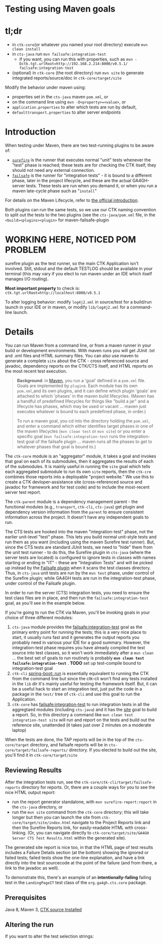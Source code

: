 # Testing using Maven goals

# tl;dr

- in `ctk-core`(or whatever you named your root directory) execute `mvn clean install`
- in `cts-java` run `mvn failsafe:integration-test`
	- if you want, you can run this with properties, such as `mvn -Dctk.tgt.urlRoot=http://192.168.2.214:8000/v0.5.1/ failsafe:integration-test
`
- (optional) in `ctk-core` (the root directory) run `mvn site` to generate integrated reports/source/doc in `ctk-core/target/site`

Modify the behavior under maven using:
- properties set in the `cts-java` maven `pom.xml`, or
- on the command line using `mvn -D<property>=<value>`, or
- `application.properties` to alter which tests are run by default,
- `defaulttransport.properties` to alter server endpoints

# Introduction

When testing under Maven, there are two test-running plugins to be aware of:
- [`surefire`](https://maven.apache.org/surefire/maven-surefire-plugin/) is the runner that executes normal "unit" tests whenever the "test" phase is reached; these tests are for checking the CTK itself, they should not need any external connection.
- [`failsafe`](https://maven.apache.org/surefire/maven-failsafe-plugin/) is the runner for "integration tests" - it is bound to a different phase, later in the project lifecycle, and these are the actual GA4GH-server tests. These tests are run when you demand it, or when you run a maven late-cycle phase such as "`install`" 

For details on the Maven Lifecycle, refer to [the official introduction](https://maven.apache.org/guides/introduction/introduction-to-the-lifecycle.html).

Both plugins can run the same tests, so we use our CTK naming convention to split out the tests to the two plugins (see the `cts-java/pom.xml` file, in the `<build><plugins><plugin>` for maven-failsafe-plugin

# WORKING HERE, NOTICED POM PROBLEM

surefire plugin as the test runner, so the main CTK Application isn't involved. Still, stdout and the default TESTLOG should be available in your terminal (this may vary if you elect to run maven under an IDE which itself manages I/O routing).



**Most important property** to check is: `ctk.tgt.urlRoot=http://localhost:8000/v0.5.1`

To alter logging behavior: modify `log4j2.xml` in source/test for a build/run launch in your IDE or in maven, or modify `lib/log4j2.xml` for a command-line launch.

# Details
You can run Maven from a command line, or from a maven runner in your build or development environments. With maven runs you will get JUnit .txt and .xml files and HTML summary files. You can also use maven to generate a complete `site` about the CTK - cross referenced source and javadoc, dependency reports on the CTK/CTS itself, and HTML reports on the most recent test execution.

> **Background**: in [Maven](https://maven.apache.org/), you run a 'goal' defined in a `pom.xml` file. Goals are implemented by `plugin`s. Each module has its own `pom.xml`,and its own plugins, and it can define which plugin 'goals' are attached to which 'phases' in the maven build lifecycles. (Maven has a handful of predefined lifecycles for things like "build a jar" and a lifecycle has phases, which may be used or vacant ... maven just executes whatever is bound to each predefined phase, in order.)
> 
> To run a maven goal, you cd into the directory holding the `pom.xml`, and enter a command which either identifies target phases in one of the maven lifecycles (`mvn clean test` or `mvn site`) or you enter a specific goal (`mvn failsafe:integration-test` runs the integration-test goal of the failsafe plugin ... maven runs all the phases to get to whatever phases that goal is bound to.)
>
The `ctk-core` module is an "aggregator" module, it takes a goal and invokes that goal on each of its submodules, then it aggregates the results of each of the submodules. It is mainly useful in running the `site` goal which tells each aggregated submodule to run its own `site` reports, then the `ctk-cre` combines those reports into a deployable "project website." We use this to create a CTK devloper-assistance site (cross-referenced source and javadoc for framework and for test code) and to include the most-recent server test report.
>
The `ctk-parent` module is a dependency management parent - the functional modules (e.g., `transport`, `ctk-cli`, `cts-java`) get plugin and dependency version information from the `parent` to ensure consistent information across the project. It doesn't have any independent goals to run.

The CTS tests are hooked into the maven "integration-test" phase, not the earlier unit-level "test" phase.  This lets you build normal unit-style tests and run them as you want (including using the maven Surefire test runner). But, since the CTS tests are standard JUnit tests, we need to "hide" them from the unit test runner - to do this, the Surefire plugin in `cts-java` (where the server tests are located) is configured to ignore tests in classes with names starting or ending in "IT" - these are "Integration Tests" and will be picked up instead by the [Failsafe plugin](https://maven.apache.org/surefire/maven-failsafe-plugin/) when it scans the test classes directory. Thus, in `cts-java` unit tests are run by the `mvn test` phase, under control of the Surefire plugin; while GA4GH tests are run in the integration-test phase, under control of the Failsafe plugin.

In order to run the server (CTS) integration tests, you need to ensure the test class files are in place, and then run the `failsafe:integration-test` goal, as you'll see in the example below.

If you're going to run the CTK via Maven, you'll be invoking goals in your choice of three different modules:

1. `cts-java` module provides the [failsafe:integration-test](https://maven.apache.org/surefire/maven-failsafe-plugin/) goal as the primary entry point for running the tests; this is a very nice place to start, it usually runs fast and it generates the output reports you probably need in various your IDE for a good summary. However, the integration-test phase requires you have already compiled the test source into test classes, so it won't work immediately after a `mvn clean` ... the best set of goals to run routinely is probably **`mvn clean test failsafe:integration-test`**
. **TODO** set up test-compile bound to integration-test goal
1. `ctk-cli` [spring-boot: run](http://docs.spring.io/spring-boot/docs/current/maven-plugin/run-mojo.html) is essentially equivalent to running the CTK from the command line but since the ctk-cli won't find any tests installed in the `lib` dir it's mainly useful for testing the framework itself. But, it can be a useful hack to start an integration test, just put the code in a package in the `test/` tree of `ctk-cli` and use this goal to run the Application.
1.   `ctk-core` has  [failsafe:integration-test](https://maven.apache.org/surefire/maven-failsafe-plugin/) to run integration tests in all the aggregtaed modules (including `cts-java`) and it has the [site](https://maven.apache.org/plugins/maven-site-plugin/) goal to build a report. So, in this directory a command like `mvn clean test integration-test site` will run and report on the tests and build out the reference site, unattended (it takes just over 2 minutes on a moderate laptop)

When the tests are done, the TAP reports will be in the top of the `cts-core/target` directory, and failsafe reports will be in `cts-core/target/failsafe-reports/` directory. If you elected to build out the site, you'll find it in `ctk-core/target/site`

## Reviewing Results
After the integration tests run, see the `ctk-core/ctk-cli/target/failsafe-reports` directory for reports. Or, there are a couple ways for you to see the nice HTML output report:

- run the report generator standalone, with `mvn surefire-report:report` in the `cts-java` directory, or
- run the `mvn site` command from the `ctk-core` directory; this will take longer but then you can launch the site from `ctk-core/target/site/index.html` navigate to the Project Reports link and then the Surefire Reports link, for easily-readable HTML with cross-linking. (Or, you can navigate directly to `ctk-core/target/site/GA4GH Server CTS Test Results.html` within the generated site).

The generated site report is nice too, in that the HTML page of test results includes a Failure Details section (at the bottom) showing the ignored or failed tests; failed tests show the one-line explanation, and have a link directly into the test sourcecode at the point of the failure (and from there, a link to the javadoc as well).

To demonstrate this, there's an example of an **intentionally-failing** failing test in the `LandingPageIT` test class of the `org.ga4gh.cts.core` package.


## Prerequisites

Java 8, Maven 3, [CTK source Installed](InstallingTheCTK.md)

## Altering the run 

If you want to alter the test selection strings:

**<TODO show altering maven POM to set properties>**


